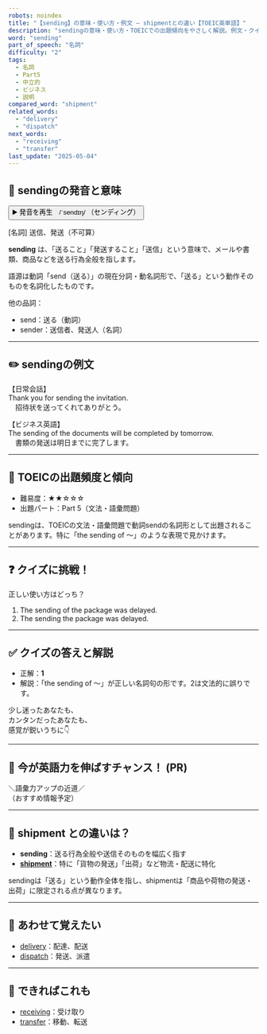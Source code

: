 ```yaml
---
robots: noindex
title: "【sending】の意味・使い方・例文 ― shipmentとの違い【TOEIC英単語】"
description: "sendingの意味・使い方・TOEICでの出題傾向をやさしく解説。例文・クイズ付きでshipmentとの違いもわかりやすく学べます。"
word: "sending"
part_of_speech: "名詞"
difficulty: "2"
tags:
  - 名詞
  - Part5
  - 中立的
  - ビジネス
  - 説明
compared_word: "shipment"
related_words:
  - "delivery"
  - "dispatch"
next_words:
  - "receiving"
  - "transfer"
last_update: "2025-05-04"
---
```


## 🔰 sendingの発音と意味

<button class="play-audio" onclick="playTTS('sending')">
  <span class="play-audio-main">
    ▶️ 発音を再生　/ˈsendɪŋ/
  </span>
  <span class="play-audio-sub">
    （センディング）
  </span>
</button>

[名詞] 送信、発送（不可算）

**sending** は、「送ること」「発送すること」「送信」という意味で、メールや書類、商品などを送る行為全般を指します。

語源は動詞「send（送る）」の現在分詞・動名詞形で、「送る」という動作そのものを名詞化したものです。

他の品詞：  
- send：送る（動詞）
- sender：送信者、発送人（名詞）

---

## ✏️ sendingの例文

【日常会話】  
Thank you for sending the invitation.  
　招待状を送ってくれてありがとう。

【ビジネス英語】  
The sending of the documents will be completed by tomorrow.  
　書類の発送は明日までに完了します。

---

## 🎯 TOEICの出題頻度と傾向

- 難易度：★★☆☆☆
- 出題パート：Part 5（文法・語彙問題）

sendingは、TOEICの文法・語彙問題で動詞sendの名詞形として出題されることがあります。特に「the sending of ～」のような表現で見かけます。

---

## ❓ クイズに挑戦！

正しい使い方はどっち？

1. The sending of the package was delayed.  
2. The sending the package was delayed.

---

## ✅ クイズの答えと解説

- 正解：**1**
- 解説：「the sending of ～」が正しい名詞句の形です。2は文法的に誤りです。

少し迷ったあなたも、  
カンタンだったあなたも、  
感覚が鋭いうちに👇️

---

## 🚀 今が英語力を伸ばすチャンス！ (PR)

<div class="info-center">
＼語彙力アップの近道／<br>  
（おすすめ情報予定）
</div>

---

## 🤔  shipment との違いは？

- **sending**：送る行為全般や送信そのものを幅広く指す
- **[shipment](/word/shipment)**：特に「貨物の発送」「出荷」など物流・配送に特化

sendingは「送る」という動作全体を指し、shipmentは「商品や荷物の発送・出荷」に限定される点が異なります。

---

## 🧩 あわせて覚えたい

- [delivery](/word/delivery)：配達、配送
- [dispatch](/word/dispatch)：発送、派遣

---

## 📖 できればこれも

- [receiving](/word/receiving)：受け取り
- [transfer](/word/transfer)：移動、転送

<!-- cvid: aid06_bid48 -->

